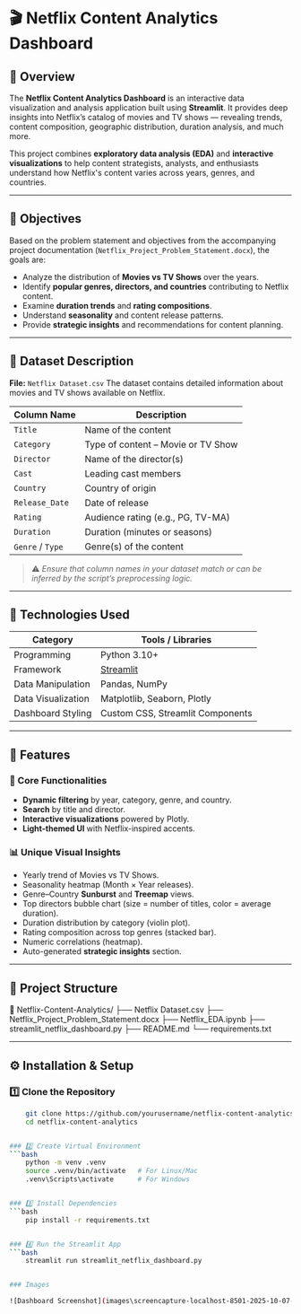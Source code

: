 # 🎬 Netflix Content Analytics Dashboard

## 📌 Overview

The **Netflix Content Analytics Dashboard** is an interactive data visualization and analysis application built using **Streamlit**.
It provides deep insights into Netflix’s catalog of movies and TV shows — revealing trends, content composition, geographic distribution, duration analysis, and much more.

This project combines **exploratory data analysis (EDA)** and **interactive visualizations** to help content strategists, analysts, and enthusiasts understand how Netflix's content varies across years, genres, and countries.

---

## 🧠 Objectives

Based on the problem statement and objectives from the accompanying project documentation (`Netflix_Project_Problem_Statement.docx`), the goals are:

- Analyze the distribution of **Movies vs TV Shows** over the years.
- Identify **popular genres, directors, and countries** contributing to Netflix content.
- Examine **duration trends** and **rating compositions**.
- Understand **seasonality** and content release patterns.
- Provide **strategic insights** and recommendations for content planning.

---

## 🧾 Dataset Description

**File:** `Netflix Dataset.csv`
The dataset contains detailed information about movies and TV shows available on Netflix.

| Column Name        | Description |
|--------------------|-------------|
| `Title`            | Name of the content |
| `Category`         | Type of content – Movie or TV Show |
| `Director`         | Name of the director(s) |
| `Cast`             | Leading cast members |
| `Country`          | Country of origin |
| `Release_Date`     | Date of release |
| `Rating`           | Audience rating (e.g., PG, TV-MA) |
| `Duration`         | Duration (minutes or seasons) |
| `Genre` / `Type`   | Genre(s) of the content |

> ⚠️ *Ensure that column names in your dataset match or can be inferred by the script’s preprocessing logic.*

---

## 🧩 Technologies Used

| Category | Tools / Libraries |
|-----------|------------------|
| Programming | Python 3.10+ |
| Framework | [Streamlit](https://streamlit.io) |
| Data Manipulation | Pandas, NumPy |
| Data Visualization | Matplotlib, Seaborn, Plotly |
| Dashboard Styling | Custom CSS, Streamlit Components |

---

## 🚀 Features

### 🎯 Core Functionalities
- **Dynamic filtering** by year, category, genre, and country.
- **Search** by title and director.
- **Interactive visualizations** powered by Plotly.
- **Light-themed UI** with Netflix-inspired accents.

### 📊 Unique Visual Insights
- Yearly trend of Movies vs TV Shows.
- Seasonality heatmap (Month × Year releases).
- Genre–Country **Sunburst** and **Treemap** views.
- Top directors bubble chart (size = number of titles, color = average duration).
- Duration distribution by category (violin plot).
- Rating composition across top genres (stacked bar).
- Numeric correlations (heatmap).
- Auto-generated **strategic insights** section.

---

## 🧮 Project Structure

📁 Netflix-Content-Analytics/
├── Netflix Dataset.csv
├── Netflix_Project_Problem_Statement.docx
├── Netflix_EDA.ipynb
├── streamlit_netflix_dashboard.py
├── README.md
└── requirements.txt

---

## ⚙️ Installation & Setup

### 1️⃣ Clone the Repository
```bash
    git clone https://github.com/yourusername/netflix-content-analytics.git
    cd netflix-content-analytics


### 2️⃣ Create Virtual Environment
```bash
    python -m venv .venv
    source .venv/bin/activate   # For Linux/Mac
    .venv\Scripts\activate      # For Windows


### 3️⃣ Install Dependencies
```bash
    pip install -r requirements.txt


### 4️⃣ Run the Streamlit App
```bash
    streamlit run streamlit_netflix_dashboard.py


### Images

![Dashboard Screenshot](images\screencapture-localhost-8501-2025-10-07-20_52_42.png)
